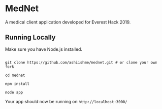 # MedNet

A medical client application developed for Everest Hack 2019.

## Running Locally

Make sure you have Node.js installed.

```

git clone https://github.com/ashiishme/mednet.git # or clone your own fork

cd mednet

npm install

node app

```

Your app should now be running on `http://localhost:3000/`
